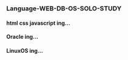 ### Language-WEB-DB-OS-SOLO-STUDY

#### html css javascript ing... 
#### Oracle ing...
#### LinuxOS ing...
